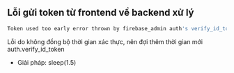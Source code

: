 ## Lỗi gửi token từ frontend về backend xử lý 
```sh
Token used too early error thrown by firebase_admin auth's verify_id_token method
```

Lỗi do không đồng bộ thời gian xác thực, nên đợi thêm thời gian mới auth.verify_id_token

- Giải pháp: sleep(1.5)